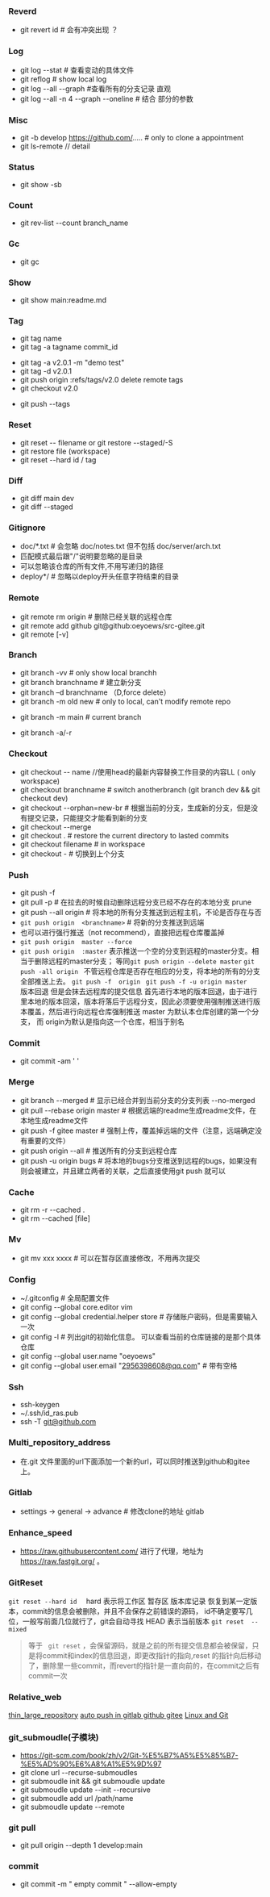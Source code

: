 ### Reverd
* git revert id    # 会有冲突出现  ？

### Log
* git log --stat    # 查看变动的具体文件
* git reflog    # show local log
* git log --all --graph   #查看所有的分支记录  直观
* git log --all -n 4 --graph  --oneline     # 结合  部分的参数

### Misc
* git -b develop https://github.com/..... # only to clone a appointment
* git ls-remote  //  detail

### Status
* git show -sb

### Count
* git rev-list --count branch_name

### Gc
- git gc

### Show
* git show main:readme.md

### Tag
* git tag name
* git tag -a tagname commit_id
- git tag -a v2.0.1 -m "demo test"
- git tag -d v2.0.1
- git push origin :refs/tags/v2.0  delete remote tags
- git checkout v2.0
* git push --tags

### Reset
* git reset -- filename  or git restore --staged/-S <filename>
* git restore file (workspace)
* git reset --hard id / tag

### Diff
* git diff main dev
* git diff --staged

### Gitignore
* doc/*.txt # 会忽略 doc/notes.txt 但不包括 doc/server/arch.txt
* 匹配模式最后跟"/"说明要忽略的是目录
* 可以忽略该仓库的所有文件,不用写递归的路径
* deploy*/   # 忽略以deploy开头任意字符结束的目录

### Remote
* git remote rm origin           # 删除已经关联的远程仓库
* git remote add github git@github:oeyoews/src-gitee.git
* git remote [-v]

### Branch
* git branch -vv # only show local branchh
* git  branch branchname   # 建立新分支
* git branch –d branchname （D,force delete）
* git branch -m old new # only to local, can't modify remote repo
- git branch -m main        # current branch
* git branch -a/-r

### Checkout
* git checkout -- name //使用head的最新内容替换工作目录的内容LL ( only workspace)
* git checkout branchname         # switch anotherbranch (git branch dev    && git checkout dev)
* git checkout --orphan=new-br    #  根据当前的分支，生成新的分支，但是没有提交记录，只能提交才能看到新的分支
* git checkout --merge <branch>
* git checkout . # restore the current directory to lasted commits
* git checkout filename # in workspace
* git checkout -                  # 切换到上个分支

### Push
* git push -f
* git pull -p # 在拉去的时候自动删除远程分支已经不存在的本地分支  prune
* git push --all origin # 将本地的所有分支推送到远程主机，不论是否存在与否
* `git push origin  <branchname>`   # 将新的分支推送到远端
* 也可以进行强行推送（not recommend），直接把远程仓库覆盖掉
* `git push origin  master --force`
* `git push origin  :master`
表示推送一个空的分支到远程的master分支。相当于删除远程的master分支；
等同`git push origin --delete master`
`git push -all origin `
 不管远程仓库是否存在相应的分支，将本地的所有的分支全部推送上去。
`git push -f  origin `
`git push -f -u origin master            `
版本回退 但是会抹去远程库的提交信息 首先进行本地的版本回退，由于进行里本地的版本回滚，版本将落后于远程分支，因此必须要使用强制推送进行版本覆盖，然后进行向远程仓库强制推送  master 为默认本仓库创建的第一个分支， 而 origin为默认是指向这一个仓库，相当于别名

### Commit
* git commit -am ' '

### Merge
* git branch --merged    # 显示已经合并到当前分支的分支列表  --no-merged
* git pull  --rebase origin master  # 根据远端的readme生成readme文件，在本地生成readme文件
* git push -f gitee master      # 强制上传，覆盖掉远端的文件（注意，远端确定没有重要的文件）
* git push origin --all # 推送所有的分支到远程仓库
* git push -u origin bugs    #    将本地的bugs分支推送到远程的bugs，如果没有则会被建立，并且建立两者的关联，之后直接使用git push  就可以

### Cache
* git rm -r --cached .
* git rm --cached [file]

### Mv
* git mv xxx xxxx   # 可以在暂存区直接修改，不用再次提交

### Config
* ~/.gitconfig   # 全局配置文件
* git config --global core.editor vim
* git config --global credential.helper store    # 存储账户密码，但是需要输入一次
* git config -l # 列出git的初始化信息。  可以查看当前的仓库链接的是那个具体仓库
* git config --global user.name "oeyoews"
* git config --global user.email "2956398608@qq.com" # 带有空格

### Ssh
* ssh-keygen
* ~/.ssh/id_ras.pub
* ssh -T git@github.com

### Multi_repository_address
* 在.git 文件里面的url下面添加一个新的url，可以同时推送到github和gitee上。

### Gitlab
* settings -> general -> advance  # 修改clone的地址 gitlab

### Enhance_speed
* https://raw.githubusercontent.com/ 进行了代理，地址为 https://raw.fastgit.org/ 。

### GitReset
`git reset --hard id  `
hard 表示将工作区 暂存区 版本库记录 恢复到某一定版本，commit的信息会被删除，并且不会保存之前错误的源码， id不确定要写几位，一般写前面几位就行了，git会自动寻找   HEAD 表示当前版本
`git reset  --mixed `
> 等于 ` git reset` ，会保留源码，就是之前的所有提交信息都会被保留，只是将commit和index的信息回退，即更改指针的指向,reset 的指针向后移动了，删除里一些commit，而revert的指针是一直向前的，在commit之后有commit一次

### Relative_web
[thin_large_repository](https://gitee.com/help/articles/4232#article-header0)
[auto push in gitlab github gitee](https://www.cnblogs.com/sxdcgaq8080/p/10530176.html)
[Linux and Git](https://www.tag1consulting.com/blog/interview-linus-torvalds-linux-and-git)

### git_submoudle(子模块)
- https://git-scm.com/book/zh/v2/Git-%E5%B7%A5%E5%85%B7-%E5%AD%90%E6%A8%A1%E5%9D%97
- git clone url --recurse-submoudles
- git submoudle init && git submoudle update
- git submoudle update --init --recursive
- git submoudle add url /path/name
- git submoudle update --remote

### git pull
- git pull origin --depth 1 develop:main

### commit 
- git commit -m " empty commit " --allow-empty
